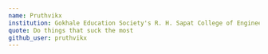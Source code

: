 ```yaml
---
name: Pruthvikx
institution: Gokhale Education Society's R. H. Sapat College of Engineering, Management Studies and Research
quote: Do things that suck the most
github_user: pruthvikx
---
```

